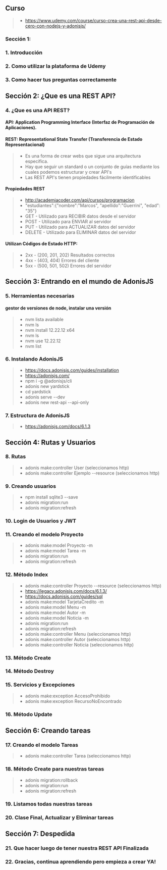 
## Curso
>- https://www.udemy.com/course/curso-crea-una-rest-api-desde-cero-con-nodejs-y-adonisjs/

### Sección 1:

### 1. Introducción

### 2. Como utilizar la plataforma de Udemy

### 3. Como hacer tus preguntas correctamente

## Sección 2: ¿Que es una REST API?

### 4. ¿Que es una API REST?
#### API: Application Programming Interface (Interfaz de Programación de Aplicaciones).

#### REST: Representational State Transfer (Transferencia de Estado Representacional)
>- Es una forma de crear webs que sigue una arquitectura especifica.
>- Hay que seguir un standard o un conjunto de guías mediante los cuales podemos estructurar y crear API's
>- Las REST API's tienen propiedades fácilmente identificables

#### Propiedades REST

>- http://academiacoder.com/api/cursos/programacion 
>- "estudiantes":{"nombre":"Marcos", "apellido":"Guerrini", "edad": "35"}
>- GET - Utilizado para RECIBIR datos desde el servidor
>- POST - Utilizado para ENVIAR al servidor
>- PUT - Utilizado para ACTUALIZAR datos del servidor
>- DELETE - Utilizado para ELIMINAR datos del servidor

#### Utilizan Códigos de Estado HTTP:
>- 2xx - (200, 201, 202) Resultados correctos
>- 4xx - (403, 404) Errores del cliente
>- 5xx - (500, 501, 502) Errores del servidor


## Sección 3: Entrando en el mundo de AdonisJS

### 5. Herramientas necesarias
#### gestor de versiones de node, instalar una versión
>- nvm lista available
>- nvm ls
>- nvm install 12.22.12 x64
>- nvm ls
>- nvm use 12.22.12
>- nvm list


### 6. Instalando AdonisJS
>- https://docs.adonisjs.com/guides/installation
>- https://adonisjs.com/
>- npm i -g @adonisjs/cli
>- adonis new yardstick
>- cd yardstick
>- adonis serve --dev
>- adonis new rest-api --api-only


### 7. Estructura de AdonisJS
>- https://adonisjs.com/docs/6.1.3

## Sección 4: Rutas y Usuarios

### 8. Rutas
>- adonis make:controller User (seleccionamos http)
>- adonis make:controller Ejemplo --resource (seleccionamos http)

### 9. Creando usuarios
>- npm install sqlite3 --save
>- adonis migration:run
>- adonis migration:refresh

### 10. Login de Usuarios y JWT

### 11. Creando el modelo Proyecto
>- adonis make:model Proyecto -m
>- adonis make:model Tarea -m
>- adonis migration:run
>- adonis migration:refresh


### 12. Método Index
>- adonis make:controller Proyecto --resource (seleccionamos http)
>- https://legacy.adonisjs.com/docs/6.1.3/
>- https://docs.adonisjs.com/guides/sql
>- adonis make:model TarjetaCredito -m
>- adonis make:model Menu -m
>- adonis make:model Autor -m
>- adonis make:model Noticia -m
>- adonis migration:run
>- adonis migration:refresh
>- adonis make:controller Menu (seleccionamos http)
>- adonis make:controller Autor (seleccionamos http)
>- adonis make:controller Noticia (seleccionamos http)

### 13. Método Create

### 14. Método Destroy

### 15. Servicios y Excepciones
>- adonis make:exception AccesoProhibido
>- adonis make:exception RecursoNoEncontrado

### 16. Método Update

## Sección 6: Creando tareas

### 17. Creando el modelo Tareas
>- adonis make:controller Tarea (seleccionamos http)

### 18. Método Create para nuestras tareas
>- adonis migration:rollback
>- adonis migration:run
>- adonis migration:refresh

### 19. Listamos todas nuestras tareas

### 20. Clase Final, Actualizar y Eliminar tareas

## Sección 7: Despedida

### 21. Que hacer luego de tener nuestra REST API Finalizada

### 22. Gracias, continua aprendiendo pero empieza a crear YA!

